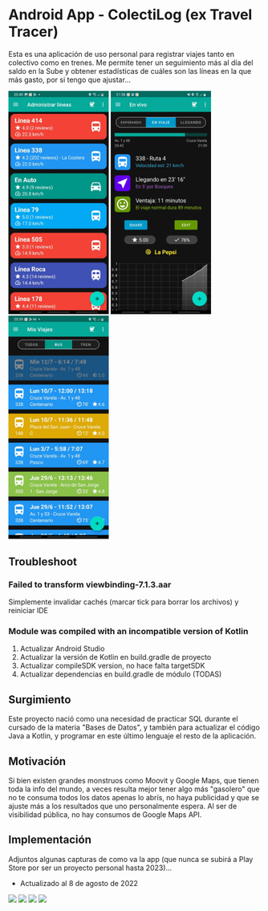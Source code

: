 # Android App - ColectiLog (ex Travel Tracer)
Esta es una aplicación de uso personal para registrar viajes tanto en colectivo como en trenes. Me permite tener un seguimiento más al día del saldo en la Sube y obtener estadísticas de cuáles son las líneas en la que más gasto, por si tengo que ajustar...

<img src="https://github.com/sergiocarp10/android-colectilog/blob/master/screenshots/WhatsApp%20Image%202023-09-21%20at%2020.44.16.jpg" width="200" /> <img src="https://github.com/sergiocarp10/android-colectilog/blob/master/screenshots/WhatsApp%20Image%202023-09-21%20at%2020.44.17.jpg" width="200" /> <img src="https://github.com/sergiocarp10/android-colectilog/blob/master/screenshots/WhatsApp%20Image%202023-09-21%20at%2020.44.18.jpg" width="200" />

## Troubleshoot

### Failed to transform viewbinding-7.1.3.aar
Simplemente invalidar cachés (marcar tick para borrar los archivos) y reiniciar IDE

### Module was compiled with an incompatible version of Kotlin
1) Actualizar Android Studio
2) Actualizar la versión de Kotlin en build.gradle de proyecto
3) Actualizar compileSDK version, no hace falta targetSDK 
4) Actualizar dependencias en build.gradle de módulo (TODAS)

## Surgimiento
Este proyecto nació como una necesidad de practicar SQL durante el cursado de la materia "Bases de Datos", y también para actualizar el código Java a Kotlin, y programar en este último lenguaje el resto de la aplicación.

## Motivación
Si bien existen grandes monstruos como Moovit y Google Maps, que tienen toda la info del mundo, a veces resulta mejor tener algo más "gasolero" que no te consuma todos los datos apenas lo abrís, no haya publicidad y que se ajuste más a los resultados que uno personalmente espera. Al ser de visibilidad pública, no hay consumos de Google Maps API.

## Implementación
Adjuntos algunas capturas de como va la app (que nunca se subirá a Play Store por ser un proyecto personal hasta 2023)...
- Actualizado al 8 de agosto de 2022

<img src="https://github.com/sergiocarp10/android-travel-tracer/blob/master/screenshots/Screenshot_20220808-203920_Travel%20Tracer%20(1).jpg" width="300" /> <img src="https://github.com/sergiocarp10/android-travel-tracer/blob/master/screenshots/Screenshot_20220808-203930_Travel%20Tracer.jpg" width="300" /> <img src="https://github.com/sergiocarp10/android-travel-tracer/blob/master/screenshots/Screenshot_20220808-203943_Travel%20Tracer.jpg" width="300" /> <img src="https://github.com/sergiocarp10/android-travel-tracer/blob/master/screenshots/Screenshot_20220808-204009_Travel%20Tracer.jpg" width="300" />
